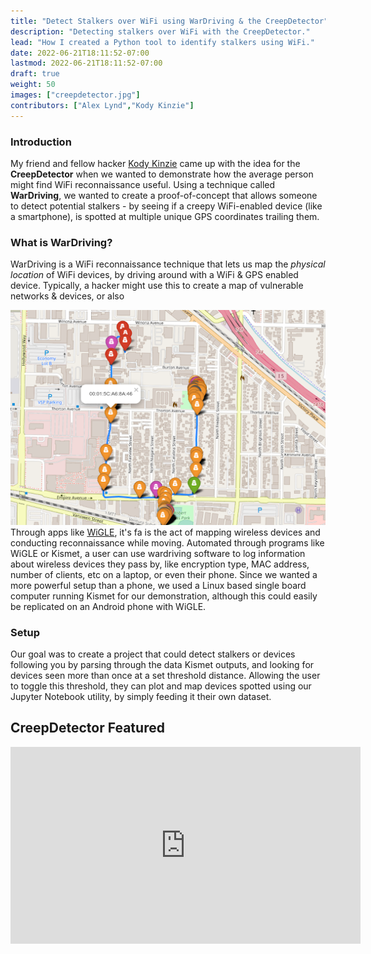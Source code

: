 ```yaml
---
title: "Detect Stalkers over WiFi using WarDriving & the CreepDetector"
description: "Detecting stalkers over WiFi with the CreepDetector."
lead: "How I created a Python tool to identify stalkers using WiFi."
date: 2022-06-21T18:11:52-07:00
lastmod: 2022-06-21T18:11:52-07:00
draft: true
weight: 50
images: ["creepdetector.jpg"]
contributors: ["Alex Lynd","Kody Kinzie"]
---
```

### Introduction
My friend and fellow hacker [Kody Kinzie]() came up with the idea for the **CreepDetector** when we wanted to demonstrate how the average person might find WiFi reconnaissance useful.  Using a technique called **WarDriving**, we wanted to create a proof-of-concept that allows someone to detect potential stalkers - by seeing if a creepy WiFi-enabled device (like a smartphone), is spotted at multiple unique GPS coordinates trailing them.

### What is WarDriving?
WarDriving is a WiFi reconnaissance technique that lets us map the *physical location* of WiFi devices, by driving around with a WiFi & GPS enabled device.  Typically, a hacker might use this to create a map of vulnerable networks & devices, or also  

![meow](CreepMap.png)  
Through apps like [WiGLE](), it's fa
is the act of mapping wireless devices and conducting reconnaissance while moving.  Automated through programs like WiGLE or Kismet, a user can use wardriving software to log information about wireless devices they pass by, like encryption type, MAC address, number of clients, etc on a laptop, or even their phone.  Since we wanted a more powerful setup than a phone, we used a Linux based single board computer running Kismet for our demonstration, although this could easily be replicated on an Android phone with WiGLE.  
### Setup 
Our goal was to create a project that could detect stalkers or devices following you by parsing through the data Kismet outputs, and looking for devices seen more than once at a set threshold distance.  Allowing the user to toggle this threshold, they can plot and map devices spotted using our Jupyter Notebook utility, by simply feeding it their own dataset.

## CreepDetector Featured
<div class="ratio ratio-16x9">
<iframe width="560" height="315" src="https://www.youtube.com/embed/wNke7teywOs" title="YouTube video player" frameborder="0" allow="accelerometer; autoplay; clipboard-write; encrypted-media; gyroscope; picture-in-picture" allowfullscreen></iframe>
</div>